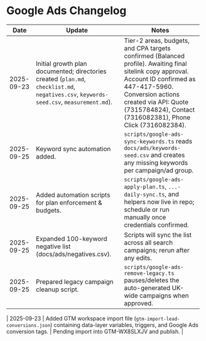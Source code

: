 # Google Ads Changelog

| Date | Update | Notes |
| --- | --- | --- |
| 2025-09-23 | Initial growth plan documented; directories created (`plan.md`, `checklist.md`, `negatives.csv`, `keywords-seed.csv`, `measurement.md`). | Tier-2 areas, budgets, and CPA targets confirmed (Balanced profile). Awaiting final sitelink copy approval. Account ID confirmed as 447-417-5960. Conversion actions created via API: Quote (7315784824), Contact (7316082381), Phone Click (7316082384). |
| 2025-09-25 | Keyword sync automation added. | `scripts/google-ads-sync-keywords.ts` reads `docs/ads/keywords-seed.csv` and creates any missing keywords per campaign/ad group. |
| 2025-09-25 | Added automation scripts for plan enforcement & budgets. | `scripts/google-ads-apply-plan.ts`, `...-daily-sync.ts`, and helpers now live in repo; schedule or run manually once credentials confirmed. |
| 2025-09-25 | Expanded 100-keyword negative list (docs/ads/negatives.csv). | Scripts will sync the list across all search campaigns; rerun after any edits. |
| 2025-09-25 | Prepared legacy campaign cleanup script. | `scripts/google-ads-remove-legacy.ts` pauses/deletes the auto-generated UK-wide campaigns when approved. |

| 2025-09-23 | Added GTM workspace import file (`gtm-import-lead-conversions.json`) containing data-layer variables, triggers, and Google Ads conversion tags. | Pending import into GTM-WX8SLXJV and publish. |
